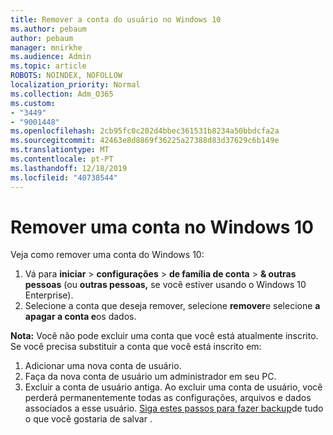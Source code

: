 ```yaml
---
title: Remover a conta do usuário no Windows 10
ms.author: pebaum
author: pebaum
manager: mnirkhe
ms.audience: Admin
ms.topic: article
ROBOTS: NOINDEX, NOFOLLOW
localization_priority: Normal
ms.collection: Adm_O365
ms.custom:
- "3449"
- "9001448"
ms.openlocfilehash: 2cb95fc0c202d4bbec361531b8234a50bbdcfa2a
ms.sourcegitcommit: 42463e8d8869f36225a27388d83d37629c6b149e
ms.translationtype: MT
ms.contentlocale: pt-PT
ms.lasthandoff: 12/18/2019
ms.locfileid: "40738544"
---
```

# <a name="remove-an-account-in-windows-10"></a>Remover uma conta no Windows 10

Veja como remover uma conta do Windows 10:

1. Vá para **iniciar** > **configurações** > **de família de conta** > **& outras pessoas** (ou **outras pessoas,** se você estiver usando o Windows 10 Enterprise).
2. Selecione a conta que deseja remover, selecione **remover**e selecione **a apagar a conta e**os dados.
 
**Nota:** Você não pode excluir uma conta que você está atualmente inscrito.  Se você precisa substituir a conta que você está inscrito em:

1. Adicionar uma nova conta de usuário.
2. Faça da nova conta de usuário um administrador em seu PC.
3. Excluir a conta de usuário antiga. Ao excluir uma conta de usuário, você perderá permanentemente todas as configurações, arquivos e dados associados a esse usuário. [Siga estes passos para fazer backup](https://support.microsoft.com/help/4027408/windows-10-backup-and-restore)de tudo o que você gostaria de salvar .